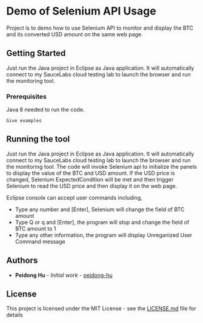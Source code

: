 # Demo of Selenium API Usage

Project is to demo how to use Selenium API to monitor and display the BTC and its converted USD amount on the same web page.

## Getting Started

Just run the Java project in Eclipse as Java application. It will automatically connect to my SauceLabs cloud testing lab to launch the browser and run the monitoring tool.

### Prerequisites

Java 8 needed to run the code.

```
Give examples
```

## Running the tool

Just run the Java project in Eclipse as Java application. It will automatically connect to my SauceLabs cloud testing lab to launch the browser and run the monitoring tool. The code will invoke Selenium api to initialize the panels to display the value of the BTC and USD amount.
If the USD price is changed, Selenium ExpectedCondition will be met and then trigger Selenium to read the USD price and then display it on the web page.

Eclipse console can accept user commands including,
* Type any number and [Enter], Selenium will change the field of BTC amount
* Type Q or q and [Enter], the program will stop and change the field of BTC amount to 1
* Type any other information, the program will display Unreganized User Command message 

## Authors

* **Peidong Hu** - *Initial work* - [peidong-hu](https://github.com/peidong-hu)


## License

This project is licensed under the MIT License - see the [LICENSE.md](LICENSE.md) file for details

